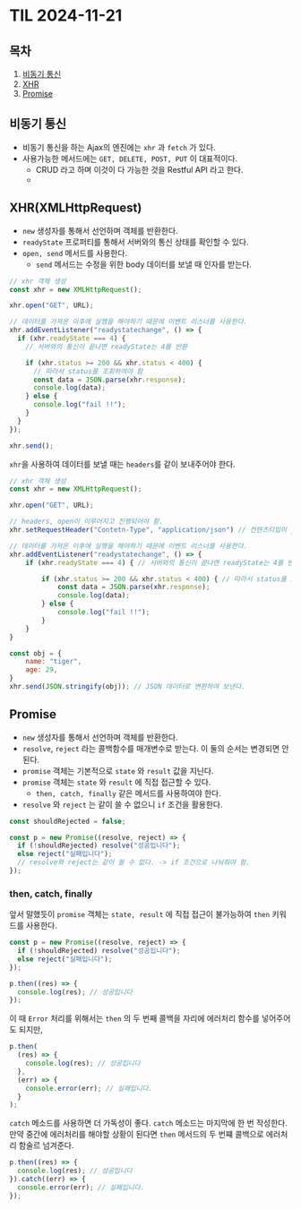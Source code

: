 # TIL 2024-11-21

## 목차

1. [비동기 통신](#비동기-통신)
2. [XHR](#xhrxmlhttprequest)
3. [Promise](#promise)

## 비동기 통신

- 비동기 통신을 하는 Ajax의 엔진에는 `xhr` 과 `fetch` 가 있다.
- 사용가능한 메서드에는 `GET, DELETE, POST, PUT` 이 대표적이다.
  - CRUD 라고 하며 이것이 다 가능한 것을 Restful API 라고 한다.
  -

## XHR(XMLHttpRequest)

- `new` 생성자를 통해서 선언하며 객체를 반환한다.
- `readyState` 프로퍼티를 통해서 서버와의 통신 상태를 확인할 수 있다.
- `open, send` 메서드를 사용한다.
  - `send` 메서드는 수정을 위한 body 데이터를 보낼 때 인자를 받는다.

```jsx
// xhr 객체 생성
const xhr = new XMLHttpRequest();

xhr.open("GET", URL);

// 데이터를 가져온 이후에 실행을 해야하기 때문에 이벤트 리스너를 사용한다.
xhr.addEventListener("readystatechange", () => {
  if (xhr.readyState === 4) {
    // 서버와의 통신이 끝나면 readyState는 4를 반환

    if (xhr.status >= 200 && xhr.status < 400) {
      // 따라서 status를 조회하여야 함
      const data = JSON.parse(xhr.response);
      console.log(data);
    } else {
      console.log("fail !!");
    }
  }
});

xhr.send();
```

`xhr`을 사용하여 데이터를 보낼 때는 `headers`를 같이 보내주어야 한다.

```jsx
// xhr 객체 생성
const xhr = new XMLHttpRequest();

xhr.open("GET", URL);

// headers, open이 이루어지고 진행되어야 함.
xhr.setRequestHeader("Contetn-Type", "application/json") // 컨텐츠타입이 json임을 명시

// 데이터를 가져온 이후에 실행을 해야하기 때문에 이벤트 리스너를 사용한다.
xhr.addEventListener("readystatechange", () => {
	if (xhr.readyState === 4) { // 서버와의 통신이 끝나면 readyState는 4를 반환

		if (xhr.status >= 200 && xhr.status < 400) { // 따라서 status를 조회하여야 함
			const data = JSON.parse(xhr.response);
			console.log(data);
		} else {
			console.log("fail !!");
		}
	}
}

const obj = {
	name: "tiger",
	age: 29,
}
xhr.send(JSON.stringify(obj)); // JSON 데이터로 변환하여 보낸다.
```

## Promise

- `new` 생성자를 통해서 선언하며 객체를 반환한다.
- `resolve`, `reject` 라는 콜백함수를 매개변수로 받는다. 이 둘의 순서는 변경되면 안 된다.
- `promise` 객체는 기본적으로 `state` 와 `result` 값을 지닌다.
- `promise` 객체는 `state` 와 `result` 에 직접 접근할 수 있다.
  - `then, catch, finally` 같은 메서드를 사용하여야 한다.
- `resolve` 와 `reject` 는 같이 쓸 수 없으니 `if` 조건을 활용한다.

```jsx
const shouldRejected = false;

const p = new Promise((resolve, reject) => {
  if (!shouldRejected) resolve("성공입니다");
  else reject("실패입니다");
  // resolve와 reject는 같이 쓸 수 없다. -> if 조건으로 나눠줘야 함.
});
```

### then, catch, finally

앞서 말했듯이 `promise` 객체는 `state, result` 에 직접 접근이 불가능하여 `then` 키워드를 사용한다.

```jsx
const p = new Promise((resolve, reject) => {
  if (!shouldRejected) resolve("성공입니다");
  else reject("실패입니다");
});

p.then((res) => {
  console.log(res); // 성공입니다
});
```

이 때 `Error` 처리를 위해서는 `then` 의 두 번째 콜백을 자리에 에러처리 함수를 넣어주어도 되지만,

```jsx
p.then(
  (res) => {
    console.log(res); // 성공입니다
  },
  (err) => {
    console.error(err); // 실패입니다.
  }
);
```

`catch` 메소드를 사용하면 더 가독성이 좋다. `catch` 메소드는 마지막에 한 번 작성한다. 만약 중간에 에러처리를 해야할 상황이 된다면 `then` 메서드의 두 번쨰 콜백으로 에러처리 함술르 넘겨준다.

```jsx
p.then((res) => {
  console.log(res); // 성공입니다
}).catch((err) => {
  console.error(err); // 실패입니다.
});
```
